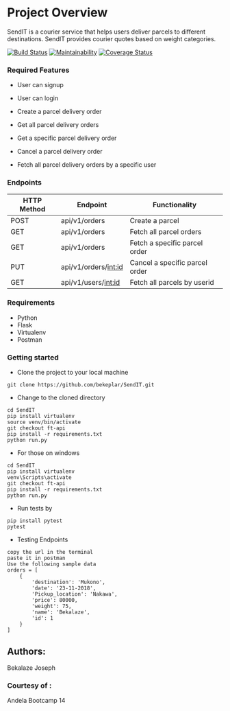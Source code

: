 # Project Overview
SendIT is a courier service that helps users deliver parcels to different destinations. SendIT provides courier quotes based on weight categories.


[![Build Status](https://travis-ci.org/bekeplar/SendIT.svg?branch=ft-user-cancel-parcel)](https://travis-ci.org/bekeplar/SendIT)
[![Maintainability](https://api.codeclimate.com/v1/badges/3572e2c0da5d9b0127e5/maintainability)](https://codeclimate.com/github/bekeplar/SendIT/maintainability)
[![Coverage Status](https://coveralls.io/repos/github/bekeplar/SendIT/badge.svg?branch=ft-get-user)](https://coveralls.io/github/bekeplar/SendIT?branch=ft-get-user)

### Required Features
- User can signup

- User can login

- Create a parcel delivery order

- Get all parcel delivery orders

- Get a specific parcel delivery order

- Cancel a parcel delivery order

- Fetch all parcel delivery orders by a specific user

### Endpoints

HTTP Method|Endpoint|Functionality
-----------|--------|-------------
POST|api/v1/orders|Create a parcel
GET|api/v1/orders|Fetch all parcel orders
GET|api/v1/orders|Fetch a specific parcel order
PUT|api/v1/orders/<int:id>|Cancel a specific parcel order
GET|api/v1/users/<int:id>|Fetch all parcels by userid

### Requirements

- Python
- Flask
- Virtualenv
- Postman

### Getting started
* Clone the project to your local machine
```
git clone https://github.com/bekeplar/SendIT.git
```
* Change to the cloned directory
```
cd SendIT
pip install virtualenv
source venv/bin/activate
git checkout ft-api
pip install -r requirements.txt
python run.py
```
* For those on windows
```
cd SendIT
pip install virtualenv
venv\Scripts\activate
git checkout ft-api
pip install -r requirements.txt
python run.py
```
* Run tests by
```
pip install pytest
pytest

```
* Testing Endpoints
```
copy the url in the terminal
paste it in postman
Use the following sample data
orders = [
    {
        'destination': 'Mukono',
        'date': '23-11-2018',
        'Pickup_location': 'Nakawa',
        'price': 80000,
        'weight': 75,
        'name': 'Bekalaze',
        'id': 1
    }
]

```


## Authors:
Bekalaze Joseph

### Courtesy of :
Andela Bootcamp 14

